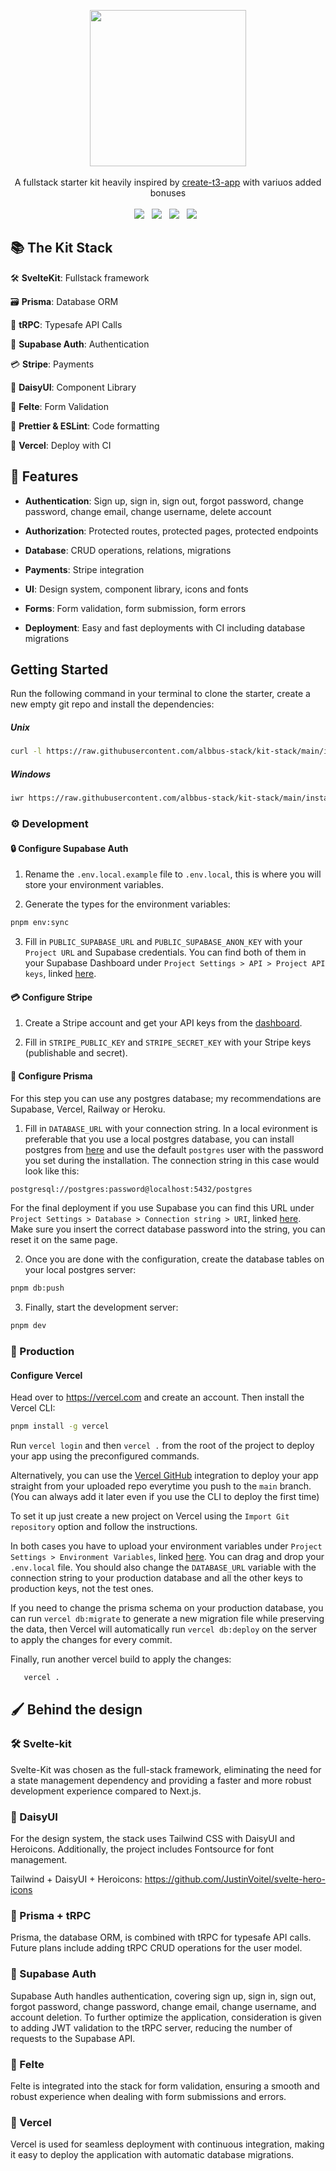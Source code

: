 <p align="center">
     <img src="https://svgshare.com/i/vcw.svg" height="250"/>
     </br> </br>
     A fullstack starter kit heavily inspired by <a href="https://create.t3.gg/">create-t3-app</a> with variuos added bonuses
     </br> </br>
     <img src="https://img.shields.io/badge/SvelteKit-FF3F00?style=for-the-badge&logo=svelte&logoColor=white"/>&nbsp;&nbsp;
     <img src="https://img.shields.io/badge/TypeScript-007ACC?style=for-the-badge&logo=typescript&logoColor=white"/>&nbsp;&nbsp;
     <img src="https://img.shields.io/badge/Supabase-2A9D69?style=for-the-badge&logo=supabase&logoColor=white"/>&nbsp;&nbsp;
     <img src="https://img.shields.io/badge/Vercel-000000?style=for-the-badge&logo=vercel&logoColor=white"/>&nbsp;&nbsp;
 </p>
  
## 📚 The Kit Stack
  
 🛠️ **SvelteKit**: Fullstack framework
  
 🗃️ **Prisma**: Database ORM
  
 🧹 **tRPC**: Typesafe API Calls
  
 🔐 **Supabase Auth**: Authentication

 💳 **Stripe**: Payments

 🎨 **DaisyUI**: Component Library
  
 📝 **Felte**: Form Validation
  
 📃 **Prettier & ESLint**: Code formatting
  
 🤖 **Vercel**: Deploy with CI
  
## 🔌 Features
  
- **Authentication**: Sign up, sign in, sign out, forgot password, change password, change email, change username, delete account
  
- **Authorization**: Protected routes, protected pages, protected endpoints
  
- **Database**: CRUD operations, relations, migrations

- **Payments**: Stripe integration
  
- **UI**: Design system, component library, icons and fonts
  
- **Forms**: Form validation, form submission, form errors
  
- **Deployment**: Easy and fast deployments with CI including database migrations
  
## Getting Started
  
 Run the following command in your terminal to clone the starter, create a new empty git repo and install the dependencies:

##### Unix

 ```bash
curl -l https://raw.githubusercontent.com/albbus-stack/kit-stack/main/install.sh | sudo bash
```

##### Windows

 ```bash
iwr https://raw.githubusercontent.com/albbus-stack/kit-stack/main/install.ps1 -useb | iex
```
  
### ⚙️ Development
  
#### 🔒 Configure Supabase Auth
  
 1. Rename the `.env.local.example` file to `.env.local`, this is where you will store your environment variables.
  
 2. Generate the types for the environment variables:
  
 ```bash
 pnpm env:sync 
 ```
  
 3. Fill in `PUBLIC_SUPABASE_URL` and `PUBLIC_SUPABASE_ANON_KEY` with your `Project URL` and Supabase credentials. You can find both of them in your Supabase Dashboard under `Project Settings > API > Project API keys`, linked [here](https://supabase.com/dashboard/project/_/settings/api).

#### 💳 Configure Stripe

 1. Create a Stripe account and get your API keys from the [dashboard](https://dashboard.stripe.com/test/apikeys).
  
 2. Fill in `STRIPE_PUBLIC_KEY` and `STRIPE_SECRET_KEY` with your Stripe keys (publishable and secret).
  
#### 🔋 Configure Prisma
  
 For this step you can use any postgres database; my recommendations are Supabase, Vercel, Railway or Heroku.
  
 1. Fill in `DATABASE_URL` with your connection string. In a local evironment is preferable that you use a local postgres database, you can install postgres from [here](https://www.postgresql.org/download/) and use the default `postgres` user with the password you set during the installation. The connection string in this case would look like this:
  
 ```bash
 postgresql://postgres:password@localhost:5432/postgres 
 ```
  
 For the final deployment if you use Supabase you can find this URL under `Project Settings > Database > Connection string > URI`, linked [here](https://supabase.com/dashboard/project/_/settings/database). Make sure you insert the correct database password into the string, you can reset it on the same page.
  
 2. Once you are done with the configuration, create the database tables on your local postgres server:
  
 ```bash
 pnpm db:push 
 ```
  
 3. Finally, start the development server:
  
 ```bash
 pnpm dev 
 ```
  
### 🚀 Production
  
#### Configure Vercel
  
 Head over to <https://vercel.com> and create an account. Then install the Vercel CLI:
  
 ```bash
 pnpm install -g vercel 
 ```
  
 Run `vercel login` and then `vercel .` from the root of the project to deploy your app using the preconfigured commands.

 Alternatively, you can use the [Vercel GitHub](https://vercel.com/docs/git-integrations) integration to deploy your app straight from your uploaded repo everytime you push to the `main` branch. (You can always add it later even if you use the CLI to deploy the first time)
  
 To set it up just create a new project on Vercel using the `Import Git repository` option and follow the instructions.

 In both cases you have to upload your environment variables under `Project Settings > Environment Variables`, linked [here](https://vercel.com/dashboard/). You can drag and drop your `.env.local` file. You should also change the `DATABASE_URL` variable with the connection string to your production database and all the other keys to production keys, not the test ones.

 If you need to change the prisma schema on your production database, you can run `vercel db:migrate` to generate a new migration file while preserving the data, then Vercel will automatically run `vercel db:deploy` on the server to apply the changes for every commit.

 Finally, run another vercel build to apply the changes:
  
 ```bash
    vercel .
```
  
## 🖌️ Behind the design

### 🛠️ Svelte-kit

 Svelte-Kit was chosen as the full-stack framework, eliminating the need for a state management dependency and providing a faster and more robust development experience compared to Next.js.

### 🎨 DaisyUI

 For the design system, the stack uses Tailwind CSS with DaisyUI and Heroicons. Additionally, the project includes Fontsource for font management.

 Tailwind + DaisyUI + Heroicons: <https://github.com/JustinVoitel/svelte-hero-icons>

### 🧹 Prisma + tRPC

 Prisma, the database ORM, is combined with tRPC for typesafe API calls. Future plans include adding tRPC CRUD operations for the user model.

### 🔐 Supabase Auth

 Supabase Auth handles authentication, covering sign up, sign in, sign out, forgot password, change password, change email, change username, and account deletion. To further optimize the application, consideration is given to adding JWT validation to the tRPC server, reducing the number of requests to the Supabase API.

### 📝 Felte

 Felte is integrated into the stack for form validation, ensuring a smooth and robust experience when dealing with form submissions and errors.

### 🤖 Vercel

 Vercel is used for seamless deployment with continuous integration, making it easy to deploy the application with automatic database migrations.
